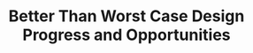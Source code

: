 ---
type: paper
title: "Better Than Worst Case Design Progress and Opportunities"
label: "DOI"
link: http://dx.doi.org/10.1007/s11390-014-1457-2
year: 2014
authors:
  - name: Cong
    first: Jason
  - name: Duwe
    first: Henry
  - name: Kumar
    first: Rakesh
  - name: Li
    first: Sen
---
